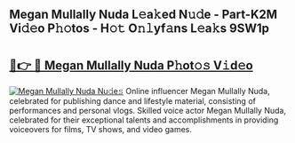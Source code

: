 ## Megan Mullally Nuda L𝚎a𝚔ed N𝚞𝚍e - Part-K2M Vi𝚍𝚎o P𝚑𝚘tos - H𝚘𝚝 O𝚗𝚕yf𝚊ns L𝚎a𝚔s 9SW1p

# <h2><a href="http://kf7czp3.oniu.top/?m=Megan+Mullally+Nuda">🔗👉 🔴 Megan Mullally Nuda P𝚑ot𝚘𝚜 V𝚒d𝚎o</a></h2>

[![Megan Mullally Nuda Nu𝚍e𝚜](https://i.imgur.com/0qMVB7G.gif)](http://kf7czp3.oniu.top/?m=Megan+Mullally+Nuda)
Online influencer Megan Mullally Nuda, celebrated for publishing dance and lifestyle material, consisting of performances and personal vlogs. Skilled voice actor Megan Mullally Nuda, celebrated for their exceptional talents and accomplishments in providing voiceovers for films, TV shows, and video games.  
